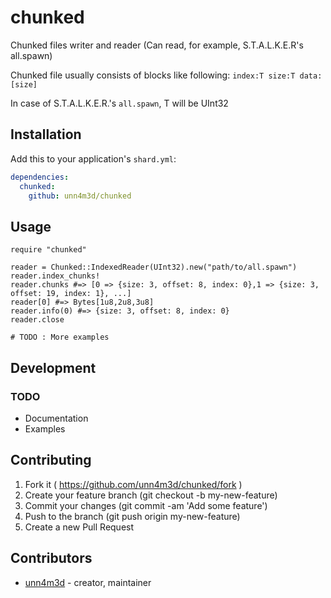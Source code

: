 # chunked

Chunked files writer and reader (Can read, for example, S.T.A.L.K.E.R's all.spawn)

Chunked file usually consists of blocks like following:
`index:T size:T data:[size]`

In case of S.T.A.L.K.E.R.'s `all.spawn`, T will be UInt32

## Installation


Add this to your application's `shard.yml`:

```yaml
dependencies:
  chunked:
    github: unn4m3d/chunked
```


## Usage


```crystal
require "chunked"

reader = Chunked::IndexedReader(UInt32).new("path/to/all.spawn")
reader.index_chunks!
reader.chunks #=> [0 => {size: 3, offset: 8, index: 0},1 => {size: 3, offset: 19, index: 1}, ...]
reader[0] #=> Bytes[1u8,2u8,3u8]
reader.info(0) #=> {size: 3, offset: 8, index: 0}
reader.close

# TODO : More examples
```


## Development

### TODO
- Documentation
- Examples

## Contributing

1. Fork it ( https://github.com/unn4m3d/chunked/fork )
2. Create your feature branch (git checkout -b my-new-feature)
3. Commit your changes (git commit -am 'Add some feature')
4. Push to the branch (git push origin my-new-feature)
5. Create a new Pull Request

## Contributors

- [unn4m3d](https://github.com/unn4m3d) - creator, maintainer
